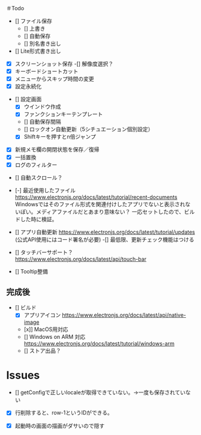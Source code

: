 ＃Todo
- [] ファイル保存
    - [] 上書き
    - [] 自動保存
    - [] 別名書き出し
- [] Lite形式書き出し
- [x] スクリーンショット保存
    -[] 解像度選択？
- [x] キーボードショートカット
- [x] メニューからスキップ時間の変更
- [x] 設定永続化
- [] 設定画面
    - [x] ウインドウ作成
    - [x] ファンクションキーテンプレート
    - [] 自動保存間隔
    - [] ロックオン自動更新（5シチュエーション個別設定）
    - [x] Shiftキーを押すとn倍ジャンプ
- [x] 新規メモ欄の開閉状態を保存／復帰
- [x] 一括置換
- [x] ログのフィルター
- [] 自動スクロール？
- [-] 最近使用したファイル https://www.electronjs.org/docs/latest/tutorial/recent-documents
    Windowsではそのファイル形式を関連付けしたアプリでないと表示されないぽい。メディアファイルだとあまり意味ない？
    一応セットしたので、ビルドした時に検証。

- [] アプリ自動更新 https://www.electronjs.org/docs/latest/tutorial/updates (公式API使用にはコード署名が必要)
    -[] 最低限、更新チェック機能はつける
- [] タッチバーサポート？　https://www.electronjs.org/docs/latest/api/touch-bar
- [] Tooltip整備

## 完成後
- [] ビルド
    - [x] アプリアイコン https://www.electronjs.org/docs/latest/api/native-image
    - [x]] MacOS用対応
    - [] Windows on ARM 対応　https://www.electronjs.org/docs/latest/tutorial/windows-arm
    - [] ストア出品？

# Issues
- [] getConfigで正しいlocaleが取得できていない。→一度も保存されていない
- [x] 行削除すると、row-1というIDができる。
- [x] 起動時の画面の描画がダサいので隠す

